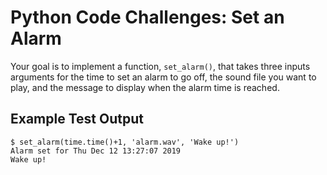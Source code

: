 # Python Code Challenges: Set an Alarm

Your goal is to implement a function, `set_alarm()`, that takes three inputs arguments for the time to set an alarm to go off, the sound file you want to play, and the message to display when the alarm time is reached. 


## Example Test Output
```console
$ set_alarm(time.time()+1, 'alarm.wav', 'Wake up!')
Alarm set for Thu Dec 12 13:27:07 2019
Wake up!
```
